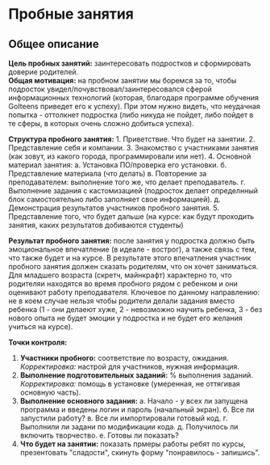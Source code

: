 # Пробные занятия

## Общее описание
**Цель пробных занятий:** заинтересовать подростков и сформировать доверие родителей.  
**Общая мотивация:** на пробном занятии мы боремся за то, чтобы подросток увидел/почувствовал/заинтересовался сферой информационных технологий (которая, благодаря программе обучения GoIteens приведет его к успеху). При этом нужно видеть, что неудачная попытка - оттолкнет подростка (либо никуда не пойдет, либо пойдет в те сферы, в которых очень сложно добиться успеха).  
  
**Структура пробного занятия:** 1. Приветствие. Что будет на занятии. 2. Представление себя и компании. 3. Знакомство с участниками занятия (как зовут, из какого города, программировали или нет). 4. Основной материал занятия: а. Установка ПО/проверка его установки. б. Представление материала (что делать) в. Повторение за преподавателем: выполнение того же, что делает преподаватель. г. Выполнение задания с кастомизацией (подросток делает определнный блок самостоятельно либо заполняет свое информацией). д. Демонстрация результатов участников пробного занятия. 5. Представление того, что будет дальше (на курсе: как будут проходить занятия, каких результатов добиваются студенты)  
  
**Результат пробного занятия:** после занятия у подростка должно быть эмоциональное впечатление (в идеале - вострог), а также связь с тем, что также будет и на курсе. В результате этого   впечатления участник пробного занятия должен сказать родителям, что он хочет заниматься.  
Для младшего возраста (скретч, майнкрафт) характерно то, что родителяи находятся во время пробного рядом с ребенком и они оценивают работу преподавателя. Ключевое по данному направлению: не в коем случае нельзя чтобы родители делали задания вместо ребенка (1 - они делаеют хуже, 2 - невозможно научить ребенка, 3 - без нового опыта не будет эмоции у подростка и не будет его желания учиться на курсе).

**Точки контроля:**
1. **Участники пробного:** соответствие по возрасту, ожидания. *Корректировка:* настрой для участников, нужная информация.
2. **Выполнение подготовительных заданий:** % выполнения заданий.  *Корректировка:* помощь в установке (умеренная, не оттягивая основную часть).
3. **Выполнение основного задания:** а. Начало - у всех ли запущена программа и введены логин и пароль (начальный экран). б. Все ли запустили работу? в. Все ли импортировали готовый код. г. Выполнили ли задани по модификации кода. д. Получилось ли включить творчество. е. Готовы ли показать?
4. **Что будет на занятии:** показать прмеры работы ребят по курсы, презентовать "сладости", скинуть форму "понравилось - запишись". 
